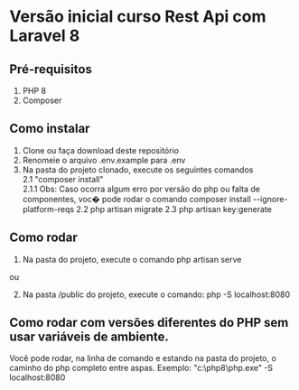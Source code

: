 # Versão inicial curso Rest Api com Laravel 8

## Pré-requisitos
1. PHP 8
2. Composer

## Como instalar

1. Clone ou faça download deste repositório
2. Renomeie o arquivo .env.example para .env
2. Na pasta do projeto clonado, execute os seguintes comandos  
   2.1 "composer install"   
       2.1.1 Obs: Caso ocorra algum erro por versão do php ou falta de componentes, voc� pode rodar o comando composer install --ignore-platform-reqs
   2.2 php artisan migrate
   2.3 php artisan key:generate

## Como rodar

1. Na pasta do projeto, execute o comando php artisan serve

ou

2. Na pasta /public do projeto, execute o comando:  php -S localhost:8080 

## Como rodar com versões diferentes do PHP sem usar variáveis de ambiente.

Você pode rodar, na linha de comando e estando na pasta do projeto, o caminho do php completo entre aspas. Exemplo: "c:\php8\php.exe" -S localhost:8080 


